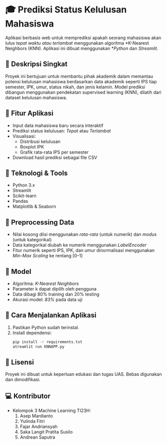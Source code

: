 # 🎓 Prediksi Status Kelulusan Mahasiswa
Aplikasi berbasis web untuk memprediksi apakah seorang mahasiswa akan *lulus tepat waktu atau terlambat* menggunakan algoritma *K-Nearest Neighbors (KNN). Aplikasi ini dibuat menggunakan **Python* dan *Streamlit*.

## 📌 Deskripsi Singkat
Proyek ini bertujuan untuk membantu pihak akademik dalam memantau potensi kelulusan mahasiswa berdasarkan data akademik seperti IPS tiap semester, IPK, umur, status nikah, dan jenis kelamin. Model prediksi dibangun menggunakan pendekatan supervised learning (KNN), dilatih dari dataset kelulusan mahasiswa.

## 🚀 Fitur Aplikasi
- Input data mahasiswa baru secara interaktif
- Prediksi status kelulusan: *Tepat* atau *Terlambat*
- Visualisasi:
  - Distribusi kelulusan
  - Boxplot IPK
  - Grafik rata-rata IPS per semester
- Download hasil prediksi sebagai file CSV

## 🧠 Teknologi & Tools
- Python 3.x
- Streamlit
- Scikit-learn
- Pandas
- Matplotlib & Seaborn

## 🧼 Preprocessing Data
- Nilai kosong diisi menggunakan *rata-rata* (untuk numerik) dan *modus* (untuk kategorikal)
- Data kategorikal diubah ke numerik menggunakan *LabelEncoder*
- Fitur numerik seperti IPS, IPK, dan umur dinormalisasi menggunakan *Min-Max Scaling* ke rentang [0–1]

## 🧪 Model
- Algoritma: *K-Nearest Neighbors*
- Parameter k dapat dipilih oleh pengguna
- Data dibagi 80% training dan 20% testing
- Akurasi model: *83%* pada data uji

## 📂 Cara Menjalankan Aplikasi
1. Pastikan Python sudah terinstal.
2. Install dependensi:
   ```bash
   pip install -r requirements.txt
   atreamlit run KNNAPP.py
   ```

## 📃 Lisensi
  Proyek ini dibuat untuk keperluan edukasi dan tugas UAS. Bebas digunakan dan dimodifikasi.

## 💻 Kontributor
- Kelompok 3 Machine Learning TI23H:
  1. Asep Mardianto
  2. Yulinda Fitri
  3. Fajar Andriansyah
  4. Saka Langit Pratita Susilo
  5. Andrean Saputra
     
